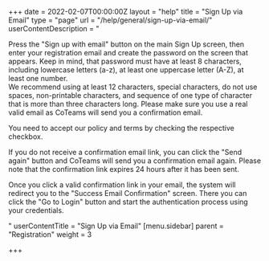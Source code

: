 +++
date = 2022-02-07T00:00:00Z
layout = "help"
title = "Sign Up via Email"
type = "page"
url = "/help/general/sign-up-via-email/"
userContentDescription = "<p>Press the \"Sign up with email\" button on the main Sign Up screen, then enter your registration email and create the password on the screen that appears. Keep in mind, that password must have at least 8 characters, including lowercase letters (a-z), at least one uppercase letter (A-Z), at least one number.<br>We recommend using at least 12 characters, special characters, do not use spaces, non-printable characters, and sequence of one type of character that is more than three characters long. Please make sure you use a real valid email as CoTeams will send you a confirmation email.</p><p>You need to accept our policy and terms by checking the respective checkbox.</p><p>If you do not receive a confirmation email link, you can click the \"Send again\" button and CoTeams will send you a confirmation email again. Please note that the confirmation link expires 24 hours after it has been sent.</p><p>Once you click a valid confirmation link in your email, the system will redirect you to the \"Success Email Confirmation\" screen. There you can click the \"Go to Login\" button and start the authentication process using your credentials.</p>"
userContentTitle = "Sign Up via Email"
[menu.sidebar]
parent = "Registration"
weight = 3

+++
